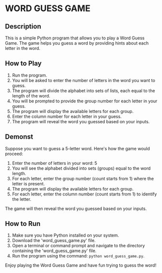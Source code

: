 #   WORD GUESS GAME

## Description
This is a simple Python program that allows you to play a Word Guess Game. The game helps you guess a word by providing hints about each letter in the word.

## How to Play

1. Run the program.
2. You will be asked to enter the number of letters in the word you want to guess.
3. The program will divide the alphabet into sets of lists, each equal to the length of the word.
4. You will be prompted to provide the group number for each letter in your guess.
5. The program will display the available letters for each group.
6. Enter the column number for each letter in your guess.
7. The program will reveal the word you guessed based on your inputs.

## Demonst

Suppose you want to guess a 5-letter word. Here's how the game would proceed:

1. Enter the number of letters in your word: 5
2. You will see the alphabet divided into sets (groups) equal to the word length.
3. For each letter, enter the group number (count starts from 1) where the letter is present.
4. The program will display the available letters for each group.
5. For each letter, enter the column number (count starts from 1) to identify the letter.

The game will then reveal the word you guessed based on your inputs.

## How to Run

1. Make sure you have Python installed on your system.
2. Download the 'word_guess_game.py' file.
3. Open a terminal or command prompt and navigate to the directory containing the 'word_guess_game.py' file.
4. Run the program using the command: `python word_guess_game.py`.

Enjoy playing the Word Guess Game and have fun trying to guess the word!

